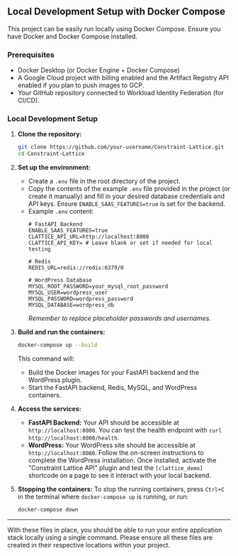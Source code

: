 ## Local Development Setup with Docker Compose

This project can be easily run locally using Docker Compose. Ensure you have Docker and Docker Compose installed.

### Prerequisites

*   Docker Desktop (or Docker Engine + Docker Compose)
*   A Google Cloud project with billing enabled and the Artifact Registry API enabled if you plan to push images to GCP.
*   Your GitHub repository connected to Workload Identity Federation (for CI/CD).

### Local Development Setup

1.  **Clone the repository:**
    ```bash
    git clone https://github.com/your-username/Constraint-Lattice.git
    cd Constraint-Lattice
    ```

2.  **Set up the environment:**
    *   Create a `.env` file in the root directory of the project.
    *   Copy the contents of the example `.env` file provided in the project (or create it manually) and fill in your desired database credentials and API keys. Ensure `ENABLE_SAAS_FEATURES=true` is set for the backend.
    *   Example `.env` content:
        ```dotenv
        # FastAPI Backend
        ENABLE_SAAS_FEATURES=true
        CLATTICE_API_URL=http://localhost:8000
        CLATTICE_API_KEY= # Leave blank or set if needed for local testing

        # Redis
        REDIS_URL=redis://redis:6379/0

        # WordPress Database
        MYSQL_ROOT_PASSWORD=your_mysql_root_password
        MYSQL_USER=wordpress_user
        MYSQL_PASSWORD=wordpress_password
        MYSQL_DATABASE=wordpress_db
        ```
        *Remember to replace placeholder passwords and usernames.*

3.  **Build and run the containers:**
    ```bash
    docker-compose up --build
    ```
    This command will:
    *   Build the Docker images for your FastAPI backend and the WordPress plugin.
    *   Start the FastAPI backend, Redis, MySQL, and WordPress containers.

4.  **Access the services:**
    *   **FastAPI Backend:** Your API should be accessible at `http://localhost:8000`. You can test the health endpoint with `curl http://localhost:8000/health`.
    *   **WordPress:** Your WordPress site should be accessible at `http://localhost:8080`. Follow the on-screen instructions to complete the WordPress installation. Once installed, activate the "Constraint Lattice API" plugin and test the `[clattice_demo]` shortcode on a page to see it interact with your local backend.

5.  **Stopping the containers:**
    To stop the running containers, press `Ctrl+C` in the terminal where `docker-compose up` is running, or run:
    ```bash
    docker-compose down
    ```

---

With these files in place, you should be able to run your entire application stack locally using a single command. Please ensure all these files are created in their respective locations within your project.